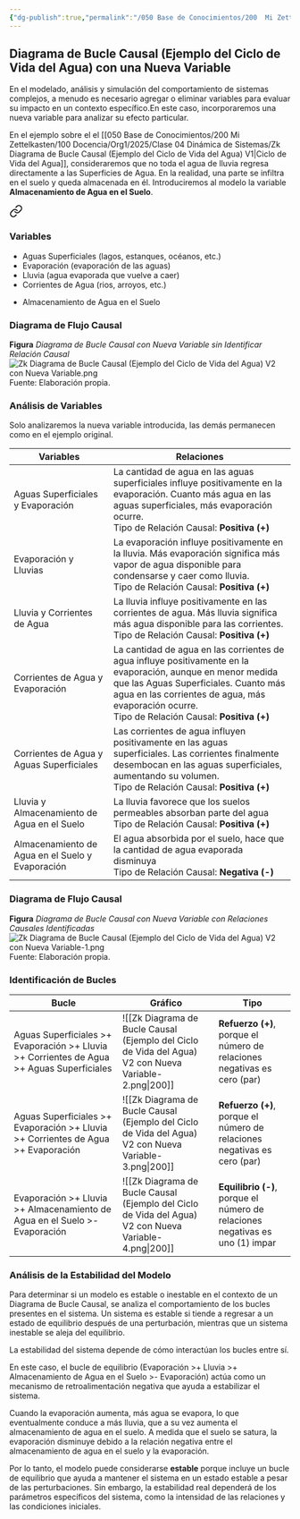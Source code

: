 ```yaml
---
{"dg-publish":true,"permalink":"/050 Base de Conocimientos/200  Mi Zettelkasten/100 Docencia/Org1/2025/Clase 04 Dinámica de Sistemas/Zk Diagrama de Bucle Causal (Ejemplo del Ciclo de Vida del Agua) V2 con Nueva Variable/","tags":["definir"]}
---
```


## Diagrama de Bucle Causal (Ejemplo del Ciclo de Vida del Agua) con una Nueva Variable

En el modelado, análisis y simulación del comportamiento de sistemas complejos, a menudo es necesario agregar o eliminar variables para evaluar su impacto en un contexto específico.En este caso, incorporaremos una nueva variable para analizar su efecto particular.

En el ejemplo sobre el el [[050 Base de Conocimientos/200  Mi Zettelkasten/100 Docencia/Org1/2025/Clase 04 Dinámica de Sistemas/Zk Diagrama de Bucle Causal (Ejemplo del Ciclo de Vida del Agua) V1\|Ciclo de Vida del Agua]], consideraremos que no toda el agua de lluvia regresa directamente a las Superficies de Agua. En la realidad, una parte se infiltra en el suelo y queda almacenada en él. Introduciremos al modelo la variable **Almacenamiento de Agua en el Suelo**.


<div class="transclusion internal-embed is-loaded"><a class="markdown-embed-link" href="/050-base-de-conocimientos/200-mi-zettelkasten/100-docencia/org1/2025/clase-03-sinergia-y-recursividad/zk-sinergia-en-accion-ciclo-de-vida-del-agua/#variables" aria-label="Open link"><svg xmlns="http://www.w3.org/2000/svg" width="24" height="24" viewBox="0 0 24 24" fill="none" stroke="currentColor" stroke-width="2" stroke-linecap="round" stroke-linejoin="round" class="svg-icon lucide-link"><path d="M10 13a5 5 0 0 0 7.54.54l3-3a5 5 0 0 0-7.07-7.07l-1.72 1.71"></path><path d="M14 11a5 5 0 0 0-7.54-.54l-3 3a5 5 0 0 0 7.07 7.07l1.71-1.71"></path></svg></a><div class="markdown-embed">



### Variables
- Aguas Superficiales (lagos, estanques, océanos, etc.)
- Evaporación (evaporación de las aguas)
- Lluvia (agua evaporada que vuelve a caer)
- Corrientes de Agua (rios, arroyos, etc.)


</div></div>

- Almacenamiento de Agua en el Suelo

### Diagrama de Flujo Causal
**Figura**
_Diagrama de Bucle Causal con Nueva Variable sin Identificar Relación Causal_
![Zk Diagrama de Bucle Causal (Ejemplo del Ciclo de Vida del Agua) V2 con Nueva Variable.png](/img/user/050%20Base%20de%20Conocimientos/200%20%20Mi%20Zettelkasten/100%20Docencia/Org1/2025/Clase%2004%20Din%C3%A1mica%20de%20Sistemas/000%20Adjuntos/Zk%20Diagrama%20de%20Bucle%20Causal%20(Ejemplo%20del%20Ciclo%20de%20Vida%20del%20Agua)%20V2%20con%20Nueva%20Variable.png)
Fuente: Elaboración propia.

### Análisis de Variables
Solo analizaremos la nueva variable introducida, las demás permanecen como en el ejemplo original.

| Variables                                        | Relaciones                                                                                                                                                                                                                                                 |
| ------------------------------------------------ | ---------------------------------------------------------------------------------------------------------------------------------------------------------------------------------------------------------------------------------------------------------- |
| Aguas Superficiales y Evaporación                | La cantidad de agua en las aguas superficiales influye positivamente en la evaporación. Cuanto más agua en las aguas superficiales, más evaporación ocurre.<br>Tipo de Relación Causal: **Positiva (+)**                                                   |
| Evaporación y Lluvias                            | La evaporación influye positivamente en la lluvia. Más evaporación significa más vapor de agua disponible para condensarse y caer como lluvia.<br>Tipo de Relación Causal: **Positiva (+)**                                                                |
| Lluvia y Corrientes de Agua                      | La lluvia influye positivamente en las corrientes de agua. Más lluvia significa más agua disponible para las corrientes.<br>Tipo de Relación Causal: **Positiva (+)**                                                                                      |
| Corrientes de Agua y Evaporación                 | La cantidad de agua en las corrientes de agua influye positivamente en la evaporación, aunque en menor medida que las Aguas Superficiales. Cuanto más agua en las corrientes de agua, más evaporación ocurre.<br>Tipo de Relación Causal: **Positiva (+)** |
| Corrientes de Agua y Aguas Superficiales         | Las corrientes de agua influyen positivamente en las aguas superficiales. Las corrientes finalmente desembocan en las aguas superficiales, aumentando su volumen.<br>Tipo de Relación Causal: **Positiva (+)**                                             |
| Lluvia y Almacenamiento de Agua en el Suelo      | La lluvia favorece que los suelos permeables absorban parte del agua<br>Tipo de Relación Causal: **Positiva (+)**                                                                                                                                          |
| Almacenamiento de Agua en el Suelo y Evaporación | El agua absorbida por el suelo, hace que la cantidad de agua evaporada disminuya<br>Tipo de Relación Causal: **Negativa (-)**                                                                                                                              |
### Diagrama de Flujo Causal
**Figura**
_Diagrama de Bucle Causal con Nueva Variable con Relaciones Causales Identificadas_
![Zk Diagrama de Bucle Causal (Ejemplo del Ciclo de Vida del Agua) V2 con Nueva Variable-1.png](/img/user/050%20Base%20de%20Conocimientos/200%20%20Mi%20Zettelkasten/100%20Docencia/Org1/2025/Clase%2004%20Din%C3%A1mica%20de%20Sistemas/000%20Adjuntos/Zk%20Diagrama%20de%20Bucle%20Causal%20(Ejemplo%20del%20Ciclo%20de%20Vida%20del%20Agua)%20V2%20con%20Nueva%20Variable-1.png)
Fuente: Elaboración propia.

### Identificación de Bucles
| Bucle                                                                                     | Gráfico                                                                                                | Tipo                                                                          |
| ----------------------------------------------------------------------------------------- | ------------------------------------------------------------------------------------------------------ | ----------------------------------------------------------------------------- |
| Aguas Superficiales >+ Evaporación >+ Lluvia >+ Corrientes de Agua >+ Aguas Superficiales | ![[Zk Diagrama de Bucle Causal (Ejemplo del Ciclo de Vida del Agua) V2 con Nueva Variable-2.png\|200]] | **Refuerzo (+)**, porque el número de relaciones negativas es cero (par)      |
| Aguas Superficiales >+ Evaporación >+ Lluvia >+ Corrientes de Agua >+ Evaporación         | ![[Zk Diagrama de Bucle Causal (Ejemplo del Ciclo de Vida del Agua) V2 con Nueva Variable-3.png\|200]] | **Refuerzo (+)**, porque el número de relaciones negativas es cero (par)      |
| Evaporación >+ Lluvia >+ Almacenamiento de Agua en el Suelo >- Evaporación                | ![[Zk Diagrama de Bucle Causal (Ejemplo del Ciclo de Vida del Agua) V2 con Nueva Variable-4.png\|200]] | **Equilibrio (-)**, porque el número de relaciones negativas es uno (1) impar |
### Análisis de la Estabilidad del Modelo
Para determinar si un modelo es estable o inestable en el contexto de un Diagrama de Bucle Causal, se analiza el comportamiento de los bucles presentes en el sistema. Un sistema es estable si tiende a regresar a un estado de equilibrio después de una perturbación, mientras que un sistema inestable se aleja del equilibrio.

La estabilidad del sistema depende de cómo interactúan los bucles entre sí.

En este caso, el bucle de equilibrio (Evaporación >+ Lluvia >+ Almacenamiento de Agua en el Suelo >- Evaporación) actúa como un mecanismo de retroalimentación negativa que ayuda a estabilizar el sistema. 

Cuando la evaporación aumenta, más agua se evapora, lo que eventualmente conduce a más lluvia, que a su vez aumenta el almacenamiento de agua en el suelo. A medida que el suelo se satura, la evaporación disminuye debido a la relación negativa entre el almacenamiento de agua en el suelo y la evaporación.

Por lo tanto, el modelo puede considerarse **estable** porque incluye un bucle de equilibrio que ayuda a mantener el sistema en un estado estable a pesar de las perturbaciones. Sin embargo, la estabilidad real dependerá de los parámetros específicos del sistema, como la intensidad de las relaciones y las condiciones iniciales.